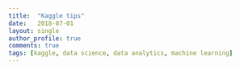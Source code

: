 ```yaml
---
title:  "Kaggle tips"
date:   2018-07-01
layout: single
author_profile: true
comments: true
tags: [kaggle, data science, data analytics, machine learning]
---
```


